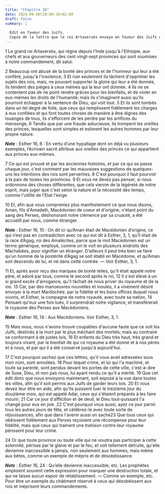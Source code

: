 ```yaml
---
title: "Chapitre 16"
date: 2024-09-06T20:00:38+02:00
draft: false
summary: |
  
  Edit en faveur des Juifs.
  Copie de la lettre que le roi Artaxerxès envoya en faveur des Juifs dans toutes les provinces de son royaume, laquelle ne se trouve pas non plus dans le volume hébreu.
---
```



1 Le grand roi Artaxerxès, qui règne depuis l'Inde jusqu'à l'Ethiopie, aux chefs et aux gouverneurs des cent vingt-sept provinces qui sont soumises à notre commandement, dit salut.


2 Beaucoup ont abusé de la bonté des princes et de l'honneur qui leur a été conféré, jusqu'à l'insolence; 3 Et non seulement ils tâchent d'opprimer les sujets des rois, mais, ne pouvant supporter la gloire qui leur a été donnée, ils tendent des pièges à ceux mêmes qui la leur ont donnée. 4 Ils ne se contentent pas de ne point rendre grâces pour les bienfaits, et de violer en eux-mêmes les droits de l'humanité; mais ils s'imaginent aussi qu'ils pourront échapper à la sentence de Dieu, qui voit tout. 5 Et ils sont tombés dans un tel degré de folie, que ceux qui remplissent fidèlement les charges à eux confiées et qui font toutes choses de manière à être dignes des louanges de tous, ils s'efforcent de les perdre par les artifices du mensonge, 6 Tandis que par une fraude astucieuse, ils trompent les oreilles des princes, lesquelles sont simples et estiment les autres hommes par leur propre nature.

***Note*** :  Esther 16, 6 : En vertu d’une hypallage dont on déjà vu plusieurs exemples, l’écrivain sacré attribue aux oreilles des princes ce qui appartient aux princes eux-mêmes.

7 Ce qui est prouvé et par les anciennes histoires, et par ce qui se passe chaque jour, c'est comment par les mauvaises suggestions de quelques-uns les intentions des rois sont perverties. 8 C'est pourquoi il faut pourvoir à la paix de toutes les provinces. 9 Et vous ne devez pas penser, si nous ordonnons des choses différentes, que cela vienne de la légèreté de notre esprit, mais juger que c'est selon la nature et la nécessité des temps, comme l'utilité de l'Etat l'exige.


10 Et, afin que vous compreniez plus manifestement ce que nous disons, Aman, fils d'Amadath, Macédonien de coeur et d'origine, n'étant point du sang des Perses, déshonorant notre clémence par sa cruauté, a été accueilli par nous, comme étranger.

***Note*** :  Esther 16, 10 : On dit ici qu’Aman était de Macédonien d’origine, ce qui n’est pas en contradiction avec ce qui est dit à Esther, 3, 1, qu’il était de la race d’Agag, roi des Amalécites, parce que le mot Macédonien est un terme générique, employé, comme on le voit en plusieurs endroits des Machabées, pour signifier un étranger. D’ailleurs il peut très bien se faire qu’un homme de la postérité d’Agag se soit établi en Macédoine, et qu’Aman soit descendu de lui, et né dans cette contrée. ― Voir Esther, 3, 1.

11 Et, après avoir reçu des marques de bonté telles, qu'il était appelé notre père, et adoré par tous, comme le second après le roi, 12 Il s'est élevé à un si grand excès d'arrogance, qu'il tâchait de nous priver du royaume et de la vie. 13 Car, par des manoeuvres nouvelles et inouïes, il a vivement désiré envoyer à la mort Mardochée. par la fidélité et les bons offices duquel nous vivons, et Esther, la compagne de notre royauté, avec toute sa nation, 14 Pensant qu'eux une fois tués, il surprendrait notre vigilance, et transférerait le royaume des Perses aux Macédoniens.

***Note*** :  Esther 16, 14 : Aux Macédoniens. Voir Esther, 3, 1.

15 Mais nous, nous n'avons trouvé coupables d'aucune faute que ce soit les Juifs, destinés à la mort par le plus méchant des mortels; mais au contraire se conformant à de justes lois, 16 Et enfants du Dieu très haut, très grand et toujours vivant, par le bienfait de qui ce royaume a été donné et à nos pères et à nous, et par qui il a été conservé jusqu'à aujourd'hui.


17 C'est pourquoi sachez que ces lettres, qu'il vous avait adressées sous mon nom, sont annulées. 18 Pour lequel crime, et lui qui l'a machiné, et toute sa parenté, sont pendus devant les portes de cette ville, c'est-à-dire de Suse, Dieu, et non pas nous, lui ayant rendu ce qu'il a mérité. 19 Que cet édit donc que nous envoyons maintenant, soit exposé à la vue dans toutes les villes, afin qu'il soit permis aux Juifs de garder leurs lois. 20 Et vous devez leur être en aide, afin qu'ils puissent tuer le treizième jour du douzième mois, qui est appelé Adar, ceux qui s'étaient préparés à les faire mourir; 21 Car ce jour d'affliction et de deuil, le Dieu tout-puissant l'a changé pour eux en joie. 22 C'est pourquoi vous aussi, ayez ce jour parmi tous les autres jours de fête, et célébrez-le avec toute sorte de réjouissances, afin que dans l'avenir aussi on sache23 Que tous ceux qui obéissent fidèlement aux Perses reçoivent une récompense pour leur fidélité, mais que ceux qui trament une trahison contre leur royaume
périssent pour leur crime.


24 Or que toute province ou toute ville qui ne voudra pas participer à cette solennité, périsse par le glaive et par le feu, et soit tellement détruite, qu'elle devienne inaccessible à jamais, non seulement aux hommes, mais même aux bêtes, comme un exemple de mépris et de désobéissance.

***Note*** :  Esther 16, 24 : Qu’elle devienne inaccessible, etc. Les prophètes emploient souvent cette expression pour marquer une destruction totale, et qui ne laisse aucun espoir de rétablissement. ― Comme un exemple, etc. Pour être un exemple du châtiment réservé à ceux qui désobéissent aux rois et méprisent leurs commandements.
